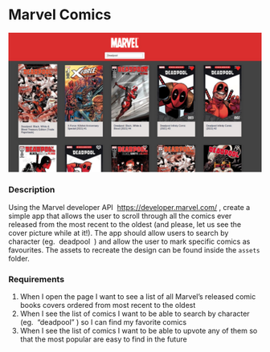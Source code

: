 # Marvel Comics 

![Marvel](app/assets/images/cover.jpeg)

### Description

Using the Marvel developer API ​ https://developer.marvel.com/​ , create a simple app that allows
the user to scroll through all the comics ever released from the most recent to the oldest (and
please, let us see the cover picture while at it!). The app should allow users to search by
character (eg. ​ deadpool ​ ) and allow the user to mark specific comics as favourites.
The assets to recreate the design can be found inside the `assets` folder.

### Requirements

1. When I open the page I want to see a list of all Marvel’s released comic books covers
ordered from most recent to the oldest
2. When I see the list of comics I want to be able to search by character (eg. ​ “deadpool”​ )
so I can find my favorite comics
3. When I see the list of comics I want to be able to upvote any of them so that the most
popular are easy to find in the future
